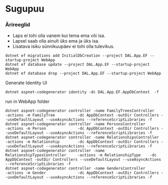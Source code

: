 # Sugupuu

### Ärireeglid
- Laps ei tohi olla vanem kui tema ema või isa.
- Lapsel saab olla ainult üks ema ja üks isa.
- Lisatava isiku sünnikuupäev ei tohi olla tulevikus.

~~~
dotnet ef migrations add InitialDbCreation --project DAL.App.EF --startup-project WebApp
dotnet ef database update --project DAL.App.EF --startup-project WebApp
dotnet ef database drop --project DAL.App.EF --startup-project WebApp
~~~

Generate Identity UI
~~~
dotnet aspnet-codegenerator identity -dc DAL.App.EF.AppDbContext  -f  
~~~

run in WebApp folder
~~~
dotnet aspnet-codegenerator controller -name FamilyTreesController           -actions -m FamilyTree          -dc AppDbContext -outDir Controllers --useDefaultLayout --useAsyncActions --referenceScriptLibraries -f
dotnet aspnet-codegenerator controller -name PersonsController               -actions -m Person              -dc AppDbContext -outDir Controllers --useDefaultLayout --useAsyncActions --referenceScriptLibraries -f
dotnet aspnet-codegenerator controller -name RelationshipsController         -actions -m Relationship        -dc AppDbContext -outDir Controllers --useDefaultLayout --useAsyncActions --referenceScriptLibraries -f
dotnet aspnet-codegenerator controller -name RelationshipTypesController     -actions -m RelationshipType    -dc AppDbContext -outDir Controllers --useDefaultLayout --useAsyncActions --referenceScriptLibraries -f
dotnet aspnet-codegenerator controller -name GendersController               -actions -m Gender              -dc AppDbContext -outDir Controllers --useDefaultLayout --useAsyncActions --referenceScriptLibraries -f
~~~
